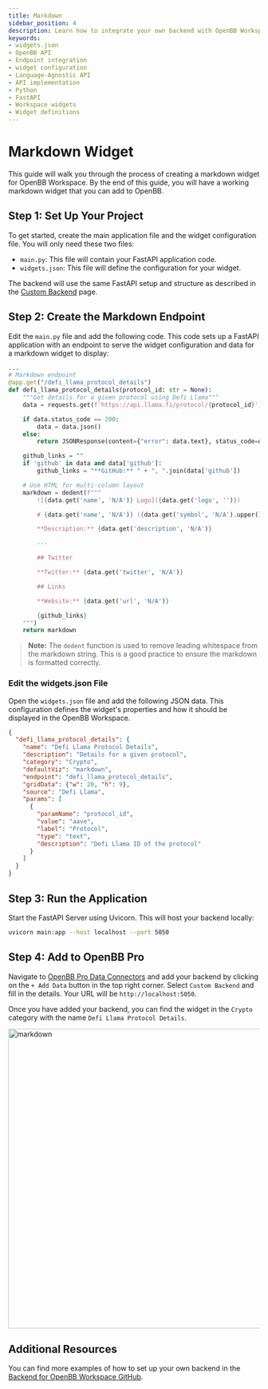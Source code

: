 ```yaml
---
title: Markdown
sidebar_position: 4
description: Learn how to integrate your own backend with OpenBB Workspace using the cookie-cutter or language-agnostic API approaches, with illustrative guides and principles for handling widget.json files, APIs, interfaces, Python, FastAPI, and more.
keywords:
- widgets.json
- OpenBB API
- Endpoint integration
- widget configuration
- Language-Agnostic API
- API implementation
- Python
- FastAPI
- Workspace widgets
- Widget definitions
---
```


# Markdown Widget

This guide will walk you through the process of creating a markdown widget for OpenBB Workspace. By the end of this guide, you will have a working markdown widget that you can add to OpenBB.

## Step 1: Set Up Your Project

To get started, create the main application file and the widget configuration file. You will only need these two files:

- `main.py`: This file will contain your FastAPI application code.
- `widgets.json`: This file will define the configuration for your widget.

The backend will use the same FastAPI setup and structure as described in the [Custom Backend](/content/workspace/custom-backend/custom-backend.md) page.

## Step 2: Create the Markdown Endpoint

Edit the `main.py` file and add the following code. This code sets up a FastAPI application with an endpoint to serve the widget configuration and data for a markdown widget to display:

```python
...
# Markdown endpoint
@app.get("/defi_llama_protocol_details")
def defi_llama_protocol_details(protocol_id: str = None):
    """Get details for a given protocol using Defi Llama"""
    data = requests.get(f'https://api.llama.fi/protocol/{protocol_id}')

    if data.status_code == 200:
        data = data.json()
    else:
        return JSONResponse(content={"error": data.text}, status_code=data.status_code)

    github_links = ""
    if 'github' in data and data['github']:
        github_links = "**GitHub:** " + ", ".join(data['github'])

    # Use HTML for multi-column layout
    markdown = dedent(f"""
        ![{data.get('name', 'N/A')} Logo]({data.get('logo', '')}) 

        # {data.get('name', 'N/A')} ({data.get('symbol', 'N/A').upper()})

        **Description:** {data.get('description', 'N/A')}

        ---

        ## Twitter

        **Twitter:** {data.get('twitter', 'N/A')}

        ## Links

        **Website:** {data.get('url', 'N/A')}

        {github_links}
    """)
    return markdown
```

> **Note:** The `dedent` function is used to remove leading whitespace from the markdown string. This is a good practice to ensure the markdown is formatted correctly.

### Edit the widgets.json File

Open the `widgets.json` file and add the following JSON data. This configuration defines the widget's properties and how it should be displayed in the OpenBB Workspace.

```json
{
  "defi_llama_protocol_details": {
    "name": "Defi Llama Protocol Details",
    "description": "Details for a given protocol",
    "category": "Crypto",
    "defaultViz": "markdown",
    "endpoint": "defi_llama_protocol_details",
    "gridData": {"w": 20, "h": 9},
    "source": "Defi Llama",
    "params": [
      {
        "paramName": "protocol_id",
        "value": "aave",
        "label": "Protocol",
        "type": "text",
        "description": "Defi Llama ID of the protocol"
      }
    ]
  }
}
```

## Step 3: Run the Application

Start the FastAPI Server using Uvicorn. This will host your backend locally:

```bash
uvicorn main:app --host localhost --port 5050
```

## Step 4: Add to OpenBB Pro

Navigate to [OpenBB Pro Data Connectors](https://pro.openbb.co/app/data-connectors) and add your backend by clicking on the `+ Add Data` button in the top right corner. Select `Custom Backend` and fill in the details. Your URL will be `http://localhost:5050`.

Once you have added your backend, you can find the widget in the `Crypto` category with the name `Defi Llama Protocol Details`.

<img className="pro-border-gradient" width="600" alt="markdown" src="https://openbb-assets.s3.us-east-1.amazonaws.com/docs/pro/markdown-widget.png" />

## Additional Resources

You can find more examples of how to set up your own backend in the [Backend for OpenBB Workspace GitHub](https://github.com/OpenBB-finance/backend-examples-for-openbb-workspace).
